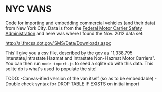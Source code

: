 NYC VANS
=====

Code for importing and embedding commercial vehicles (and their data) from New York City.  Data is from the [Federal Motor Carrier Safety Administration](http://ai.fmcsa.dot.gov/) and here was where I found the Nov. 2012 data set:

http://ai.fmcsa.dot.gov/SMS/Data/Downloads.aspx

This'll give you a csv file, described by the gov as "1,338,795 Interstate,Intrastate Hazmat and Intrastate Non-Hazmat Motor Carriers".  You can then run `node import.js` to seed a sqlite db with this data.  This sqlite db is what's used to populate the site!

TODO:
-Canvas-ified version of the van itself (so as to be embeddable)
-Double check syntax for DROP TABLE IF EXISTS on initial import